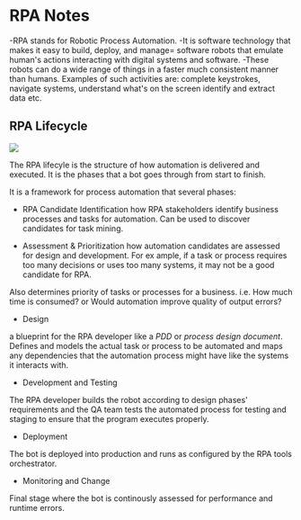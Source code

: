 # RPA  Notes

-RPA stands for Robotic Process Automation.
-It is software technology that makes it easy to build, deploy, and manage= software robots that emulate human's actions interacting with digital systems and software. 
-These robots can do a wide range of things in a faster much consistent manner than humans. Examples of such activities are: complete keystrokes, navigate systems, understand what's on the screen identify and extract data etc. 

## RPA Lifecycle
![](https://intellipaat.com/mediaFiles/2019/04/Life-Cycle-of-RPA.png)

The RPA lifecyle is the structure of how automation is delivered and executed. It is the phases that a bot goes through from start to finish.

It is a framework for process automation that several phases:

* RPA Candidate Identification 
how RPA stakeholders identify business processes and tasks for
 automation. Can be used to discover candidates for task mining.

* Assessment & Prioritization
how automation candidates are assessed for design and development. For ex
ample, if a task or process requires too many decisions or uses too many
systems, it may not be a good candidate for RPA.

Also determines priority of tasks or processes for a business.
i.e. How much time is consumed? or Would automation improve quality
of output errors?

* Design 

a blueprint for the RPA developer like a *PDD* or *process 
design document*.
Defines and models the actual task or process to be automated 
and maps any dependencies that the automation process might have like the 
systems it interacts with.

* Development and Testing

The RPA developer builds the robot according to design phases' requirements and the QA team tests the automated process for testing and staging to ensure that the program executes properly.

* Deployment

The bot is deployed into production and runs as configured by the RPA tools orchestrator.

* Monitoring and Change

Final stage where the bot is continously assessed for performance and runtime errors.

